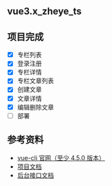## vue3.x_zheye_ts

## 项目完成

- [x] 专栏列表
- [x] 登录注册
- [x] 专栏详情
- [x] 专栏文章列表
- [x] 创建文章
- [x] 文章详情
- [x] 编辑删除文章
- [ ] 部署

## 参考资料

- [vue-cli 官网（至少 4.5.0 版本）](https://cli.vuejs.org/zh/)
- [项目文档](http://docs.vikingship.xyz/)
- [后台接口文档](http://api.vikingship.xyz/public/swagger/index.html)
